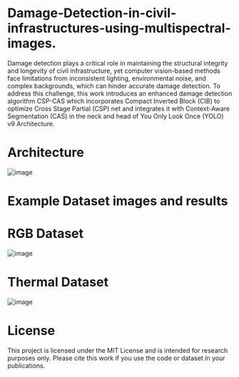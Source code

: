 # Damage-Detection-in-civil-infrastructures-using-multispectral-images.
Damage detection plays a critical role in maintaining the structural integrity and longevity of civil infrastructure, yet computer vision-based methods face limitations from inconsistent lighting, environmental noise, and complex backgrounds, which can hinder accurate damage detection. To address this challenge, this work introduces an enhanced damage detection algorithm CSP-CAS which incorporates Compact Inverted Block (CIB) to optimize Cross Stage Partial (CSP) net and integrates it with Context-Aware Segmentation (CAS) in the neck and head of You Only Look Once (YOLO) v9 Architecture. 

# Architecture


![image](https://github.com/user-attachments/assets/72225168-2d21-43d1-9756-fde52c595041)



# Example Dataset images and results
# RGB Dataset

![image](https://github.com/user-attachments/assets/32335fb1-589c-48c4-93df-595db419f0ff)


# Thermal Dataset
![image](https://github.com/user-attachments/assets/5d7a13ec-af09-4d99-8de6-1d7a68d2b731)




# License
This project is licensed under the MIT License and is intended for research purposes only. Please cite this work if you use the code or dataset in your publications.

